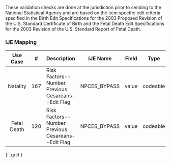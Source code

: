 These validation checks are done at the jurisdiction prior to sending to the National Statistical Agency and are based on the item specific edit criteria specified in the Birth Edit Specifications for the 2003 Proposed Revision of the U.S. Standard Certificate of Birth and the Fetal Death Edit Specifications for the 2003 Revision of the U.S. Standard Report of Fetal Death.
### IJE Mapping

| **Use Case** |  **#**   |  **Description**  | **IJE Name**  |  **Field**  |  **Type**  | **Value Set**  |
| :---------: | --------------- | ------------ | ------------- | ---------- | ---------- | -------------- |
| Natality | 167 | Risk Factors--Number Previous Cesareans--Edit Flag | NPCES_BYPASS | value |codeable |[PHVS_NumberOfPreviousCesareansEditFlags_NCHS], See [Handling of edit flags]  |
| Fetal Death | 120 | Risk Factors--Number Previous Cesareans--Edit Flag | NPCES_BYPASS | value |codeable |[PHVS_NumberOfPreviousCesareansEditFlags_NCHS], See [Handling of edit flags]  |
{: .grid }
